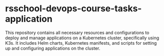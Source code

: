 # rsschool-devops-course-tasks-application
This repository contains all necessary resources and configurations to deploy and manage applications on a Kubernetes cluster, specifically using K3s. It includes Helm charts, Kubernetes manifests, and scripts for setting up and configuring applications on the cluster.
